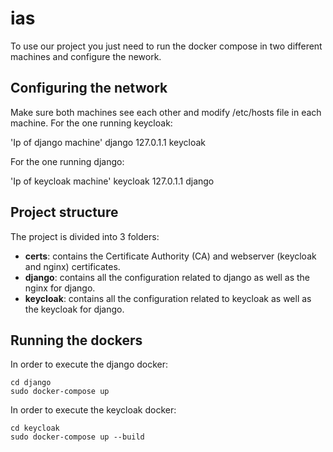 # ias
To use our project you just need to run the docker compose in two different machines and configure the nework.

## Configuring the network

Make sure both machines see each other and modify /etc/hosts file in each machine. 
For the one running keycloak:

'Ip of django machine'    django
127.0.1.1       keycloak

For the one running django:

'Ip of keycloak machine'    keycloak
127.0.1.1       django


## Project structure

The project is divided into 3 folders:
* **certs**: contains the Certificate Authority (CA) and webserver (keycloak and nginx) certificates.
* **django**: contains all the configuration related to django as well as the nginx for django.
* **keycloak**: contains all the configuration related to keycloak as well as the keycloak for django.

## Running the dockers

In order to execute the django docker:
```
cd django
sudo docker-compose up
```

In order to execute the keycloak docker:
```
cd keycloak
sudo docker-compose up --build
```

